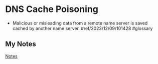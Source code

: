 # DNS Cache Poisoning
- Malicious or misleading data from a remote name server is saved cached by another name server. #ref/2023/12/09/101428 #glossary 
## My Notes
[Notes](mynotes/dns-cache-poisoning-notes.md)
